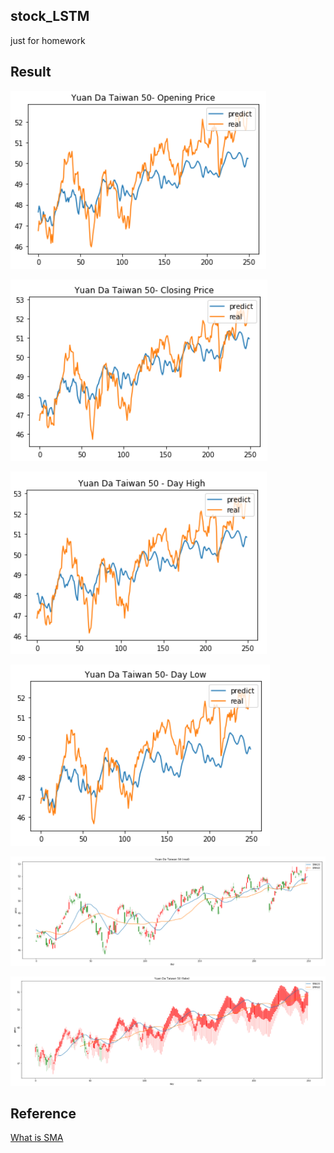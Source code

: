 ## stock_LSTM
just for homework

## Result

![](https://github.com/SLdreaker/stock_LSTM/blob/master/image/OpeningPrice.png)

![](https://github.com/SLdreaker/stock_LSTM/blob/master/image/ClosingPrice.png)

![](https://github.com/SLdreaker/stock_LSTM/blob/master/image/DayHigh.png)

![](https://github.com/SLdreaker/stock_LSTM/blob/master/image/DayLow.png)

![](https://github.com/SLdreaker/stock_LSTM/blob/master/image/real.png)

![](https://github.com/SLdreaker/stock_LSTM/blob/master/image/fake.png)

## Reference
[What is SMA](http://www.jihsun.com.tw/md/event/jsun_school/stock8.html)

